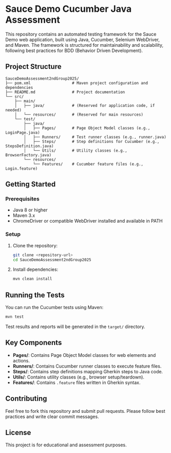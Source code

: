 # Sauce Demo Cucumber Java Assessment

This repository contains an automated testing framework for the Sauce Demo web application, built using Java, Cucumber, Selenium WebDriver, and Maven. The framework is structured for maintainability and scalability, following best practices for BDD (Behavior Driven Development).

## Project Structure

```
SauceDemoAssessment2ndGroup2025/
├── pom.xml                  # Maven project configuration and dependencies
├── README.md                # Project documentation
└── src/
    ├── main/
    │   ├── java/            # (Reserved for application code, if needed)
    │   └── resources/       # (Reserved for main resources)
    └── test/
        ├── java/
        │   ├── Pages/       # Page Object Model classes (e.g., LoginPage.java)
        │   ├── Runners/     # Test runner classes (e.g., runner.java)
        │   ├── Steps/       # Step definitions for Cucumber (e.g., StepsDefinition.java)
        │   └── Utils/       # Utility classes (e.g., BrowserFactory.java)
        └── resources/
            └── Features/    # Cucumber feature files (e.g., Login.feature)
```

## Getting Started

### Prerequisites
- Java 8 or higher
- Maven 3.x
- ChromeDriver or compatible WebDriver installed and available in PATH

### Setup
1. Clone the repository:
   ```sh
   git clone <repository-url>
   cd SauceDemoAssessment2ndGroup2025
   ```
2. Install dependencies:
   ```sh
   mvn clean install
   ```

## Running the Tests

You can run the Cucumber tests using Maven:

```sh
mvn test
```

Test results and reports will be generated in the `target/` directory.

## Key Components
- **Pages/**: Contains Page Object Model classes for web elements and actions.
- **Runners/**: Contains Cucumber runner classes to execute feature files.
- **Steps/**: Contains step definitions mapping Gherkin steps to Java code.
- **Utils/**: Contains utility classes (e.g., browser setup/teardown).
- **Features/**: Contains `.feature` files written in Gherkin syntax.

## Contributing
Feel free to fork this repository and submit pull requests. Please follow best practices and write clear commit messages.

## License
This project is for educational and assessment purposes.

